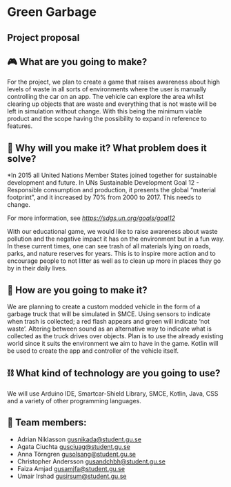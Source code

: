 # Green Garbage

Project proposal
----------------

:video_game: What are you going to make?
---------------------------

For the project, we plan to create a game that raises awareness about high levels of waste in all sorts of environments where the user is manually controlling the car on an app. The vehicle can explore the area whilst clearing up objects that are waste and everything that is not waste will be left in simulation without change. With this being the minimum viable product and the scope having the possibility to expand in reference to features.

:deciduous_tree: Why will you make it? What problem does it solve?
-------------------------------------------------

*In 2015 all United Nations Member States joined together for sustainable development and future. In UNs Sustainable Development Goal 12 - Responsible consumption and production, it presents the global “material footprint”, and it increased by 70% from 2000 to 2017. This needs to change. 

For more information, see *https://sdgs.un.org/goals/goal12*

With our educational game, we would like to raise awareness about waste pollution and the negative impact it has on the environment but in a fun way. In these current times, one can see trash of all materials lying on roads, parks, and nature reserves for years. This is to inspire more action and to encourage people to not litter as well as to clean up more in places they go by in their daily lives.


:articulated_lorry: How are you going to make it?
-----------------------------

We are planning to create a custom modded vehicle in the form of a garbage truck that will be simulated in SMCE.
Using sensors to indicate when trash is collected; a red flash appears and green will indicate ‘not waste’.
Altering between sound as an alternative way to indicate what is collected as the truck drives over objects.
Plan is to use the already existing world since it suits the environment we aim to have in the game.
Kotlin will be used to create the app and controller of the vehicle itself.

:chains: What kind of technology are you going to use?
---------------------------------------------

We will use Arduino IDE, Smartcar-Shield Library, SMCE, Kotlin, Java, CSS and a variety of other programming languages.
		
:e-mail: Team members:
---------------------------------------------
- Adrian Niklasson gusnikada@student.gu.se
- Agata Ciuchta gusciuag@student.gu.se
- Anna Törngren gusolsang@student.gu.se
- Christopher Andersson gusandchbh@student.gu.se
- Faiza Amjad gusamjfa@student.gu.se
- Umair Irshad gusirsum@student.gu.se

 
